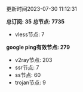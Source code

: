 更新时间2023-07-30 11:12:31

**总订阅: 35**
**总节点: 7735**
- vless节点: 7

**google ping有效节点: 279**
- v2ray节点: 203
- ssr节点: 7
- ss节点: 60
- trojan节点: 9
